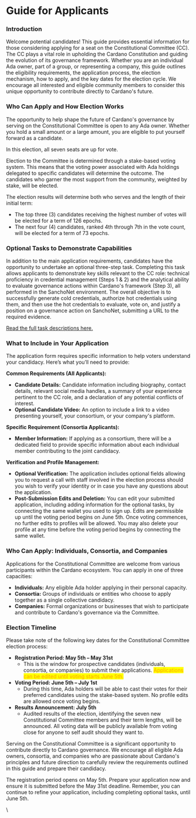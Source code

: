 # Guide for Applicants

### Introduction

Welcome potential candidates! This guide provides essential information for those considering applying for a seat on the Constitutional Committee (CC). The CC plays a vital role in upholding the Cardano Constitution and guiding the evolution of its governance framework. Whether you are an individual Ada owner, part of a group, or representing a company, this guide outlines the eligibility requirements, the application process, the election mechanism, how to apply, and the key dates for the election cycle. We encourage all interested and eligible community members to consider this unique opportunity to contribute directly to Cardano's future.

### Who Can Apply and How Election Works

The opportunity to help shape the future of Cardano's governance by serving on the Constitutional Committee is open to any Ada owner. Whether you hold a small amount or a large amount, you are eligible to put yourself forward as a candidate.

In this election, all seven seats are up for vote.

Election to the Committee is determined through a stake-based voting system. This means that the voting power associated with Ada holdings delegated to specific candidates will determine the outcome. The candidates who garner the most support from the community, weighted by stake, will be elected.

The election results will determine both who serves and the length of their initial term:

* The top three (3) candidates receiving the highest number of votes will be elected for a term of 126 epochs.
* The next four (4) candidates, ranked 4th through 7th in the vote count, will be elected for a term of 73 epochs.

### Optional Tasks to Demonstrate Capabilities

In addition to the main application requirements, candidates have the opportunity to undertake an optional three-step task. Completing this task allows applicants to demonstrate key skills relevant to the CC role: technical proficiency in credential management (Steps 1 & 2) and the analytical ability to evaluate governance actions within Cardano's framework (Step 3), all performed in the SanchoNet environment. The overall objective is to successfully generate cold credentials, authorize hot credentials using them, and then use the hot credentials to evaluate, vote on, and justify a position on a governance action on SanchoNet, submitting a URL to the required evidence.

[Read the full task descriptions here.](guide-for-applicants.md#optional-tasks-to-demonstrate-capabilities)

### What to Include in Your Application

The application form requires specific information to help voters understand your candidacy. Here’s what you’ll need to provide:

**Common Requirements (All Applicants):**

* **Candidate Details:** Candidate information including biography, contact details, relevant social media handles, a summary of your experience pertinent to the CC role, and a declaration of any potential conflicts of interest.
* **Optional Candidate Video:** An option to include a link to a video presenting yourself, your consortium, or your company's platform.

**Specific Requirement (Consortia Applicants):**

* **Member Information:** If applying as a consortium, there will be a dedicated field to provide specific information about each individual member contributing to the joint candidacy.

**Verification and Profile Management:**

* **Optional Verification:** The application includes optional fields allowing you to request a call with staff involved in the election process should you wish to verify your identity or in case you have any questions about the application.
* **Post-Submission Edits and Deletion:** You can edit your submitted application, including adding information for the optional tasks, by connecting the same wallet you used to sign up. Edits are permissible up until the voting period begins on June 5th. Once voting commences, no further edits to profiles will be allowed. You may also delete your profile at any time before the voting period begins by connecting the same wallet.

### Who Can Apply: Individuals, Consortia, and Companies

Applications for the Constitutional Committee are welcome from various participants within the Cardano ecosystem. You can apply in one of three capacities:

* **Individuals:** Any eligible Ada holder applying in their personal capacity.
* **Consortia:** Groups of individuals or entities who choose to apply together as a single collective candidacy.
* **Companies:** Formal organizations or businesses that wish to participate and contribute to Cardano's governance via the Committee.

### Election Timeline

Please take note of the following key dates for the Constitutional Committee election process:

* **Registration Period: May 5th – May 31st**
  * This is the window for prospective candidates (individuals, consortia, or companies) to submit their applications. <mark style="color:orange;">Applications can be edited until voting starts June 5th.</mark>
* **Voting Period: June 5th – July 1st**
  * During this time, Ada holders will be able to cast their votes for their preferred candidates using the stake-based system. No profile edits are allowed once voting begins.
* **Results Announcement: July 5th**
  * Audited results of the election, identifying the seven new Constitutional Committee members and their term lengths, will be announced. All voting data will be publicly available from voting close for anyone to self audit should they want to.

Serving on the Constitutional Committee is a significant opportunity to contribute directly to Cardano governance. We encourage all eligible Ada owners, consortia, and companies who are passionate about Cardano's principles and future direction to carefully review the requirements outlined in this guide and prepare their candidacy.

The registration period opens on May 5th. Prepare your application now and ensure it is submitted before the May 31st deadline. Remember, you can continue to refine your application, including completing optional tasks, until June 5th.

\
